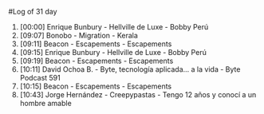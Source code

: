 #Log of 31 day

1. [00:00] Enrique Bunbury - Hellville de Luxe - Bobby Perú
1. [09:07] Bonobo - Migration - Kerala
1. [09:11] Beacon - Escapements - Escapements
1. [09:15] Enrique Bunbury - Hellville de Luxe - Bobby Perú
1. [09:19] Beacon - Escapements - Escapements
1. [10:11] David Ochoa B. - Byte, tecnología aplicada... a la vida - Byte Podcast 591
1. [10:15] Beacon - Escapements - Escapements
1. [10:43] Jorge Hernández - Creepypastas - Tengo 12 años y conocí a un hombre amable

